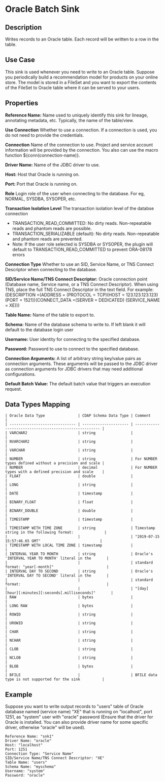 # Oracle Batch Sink


Description
-----------
Writes records to an Oracle table. Each record will be written to a row in the table.


Use Case
--------
This sink is used whenever you need to write to an Oracle table.
Suppose you periodically build a recommendation model for products on your online store.
The model is stored in a FileSet and you want to export the contents
of the FileSet to Oracle table where it can be served to your users.

Properties
----------
**Reference Name:** Name used to uniquely identify this sink for lineage, annotating metadata, etc.
Typically, the name of the table/view.

**Use Connection** Whether to use a connection. If a connection is used, you do not need to provide the credentials.

**Connection** Name of the connection to use. Project and service account information will be provided by the connection.
You also can use the macro function ${conn(connection-name)}.

**Driver Name:** Name of the JDBC driver to use.

**Host:** Host that Oracle is running on.

**Port:** Port that Oracle is running on.

**Role** Login role of the user when connecting to the database. For eg, NORMAL, SYSDBA, SYSOPER, etc.

**Transaction Isolation Level** The transaction isolation level of the databse connection
- TRANSACTION_READ_COMMITTED: No dirty reads. Non-repeatable reads and phantom reads are possible.
- TRANSACTION_SERIALIZABLE (default): No dirty reads. Non-repeatable and phantom reads are prevented.
- Note: If the user role selected is SYSDBA or SYSOPER, the plugin will default to TRANSACTION_READ_COMMITTED to prevent ORA-08178 errors

**Connection Type** Whether to use an SID, Service Name, or TNS Connect Descriptor when connecting to the database.

**SID/Service Name/TNS Connect Descriptor:** Oracle connection point (Database name, Service name, or a TNS Connect Descriptor). When using TNS, place
the full TNS Connect Descriptor in the text field. For example:
(DESCRIPTION =(ADDRESS = (PROTOCOL = TCP)(HOST = 123.123.123.123)(PORT = 1521))(CONNECT_DATA =(SERVER = DEDICATED)
(SERVICE_NAME = XE)))

**Table Name:** Name of the table to export to.

**Schema:** Name of the database schema to write to. If left blank it will default to the database login user

**Username:** User identity for connecting to the specified database.

**Password:** Password to use to connect to the specified database.

**Connection Arguments:** A list of arbitrary string key/value pairs as connection arguments. These arguments
will be passed to the JDBC driver as connection arguments for JDBC drivers that may need additional configurations.

**Default Batch Value:** The default batch value that triggers an execution request.


Data Types Mapping
----------

    | Oracle Data Type               | CDAP Schema Data Type | Comment                                                |
    | ------------------------------ | --------------------- | ------------------------------------------------------ |
    | VARCHAR2                       | string                |                                                        |
    | NVARCHAR2                      | string                |                                                        |
    | VARCHAR                        | string                |                                                        |
    | NUMBER                         | string                | For NUMBER types defined without a precision and scale |
    | NUMBER                         | decimal               | For NUMBER types with a defined precision and scale    |
    | FLOAT                          | double                |                                                        |
    | LONG                           | string                |                                                        |
    | DATE                           | timestamp             |                                                        |
    | BINARY_FLOAT                   | float                 |                                                        |
    | BINARY_DOUBLE                  | double                |                                                        |
    | TIMESTAMP                      | timestamp             |                                                        |
    | TIMESTAMP WITH TIME ZONE       | string                | Timestamp string in the following format:              |
    |                                |                       | "2019-07-15 15:57:46.65 GMT"                           |
    | TIMESTAMP WITH LOCAL TIME ZONE | timestamp             |                                                        |
    | INTERVAL YEAR TO MONTH         | string                | Oracle's 'INTERVAL YEAR TO MONTH' literal in the       |
    |                                |                       | standard format: "year[-month]"                        |
    | INTERVAL DAY TO SECOND         | string                | Oracle's 'INTERVAL DAY TO SECOND' literal in the       |
    |                                |                       | standard format:                                       |
    |                                |                       | "[day] [hour][:minutes][:seconds[.milliseconds]"       |
    | RAW                            | bytes                 |                                                        |
    | LONG RAW                       | bytes                 |                                                        |
    | ROWID                          | string                |                                                        |
    | UROWID                         | string                |                                                        |
    | CHAR                           | string                |                                                        |
    | NCHAR                          | string                |                                                        |
    | CLOB                           | string                |                                                        |
    | NCLOB                          | string                |                                                        |
    | BLOB                           | bytes                 |                                                        |
    | BFILE                          |                       | BFILE data type is not supported for the sink          |


Example
-------
Suppose you want to write output records to "users" table of Oracle database named (service name) "XE" that is running on "localhost", 
port 1251, as "system" user with "oracle" password (Ensure that the driver for Oracle is installed. You can also provide 
driver name for some specific driver, otherwise "oracle" will be used). 

```
Reference Name: "snk1"
Driver Name: "oracle"
Host: "localhost"
Port: 1251
Connection Type: "Service Name"
SID/Service Name/TNS Connect Descriptor: "XE"
Table Name: "users"
Schema Name: "myschema"
Username: "system"
Password: "oracle"
```
